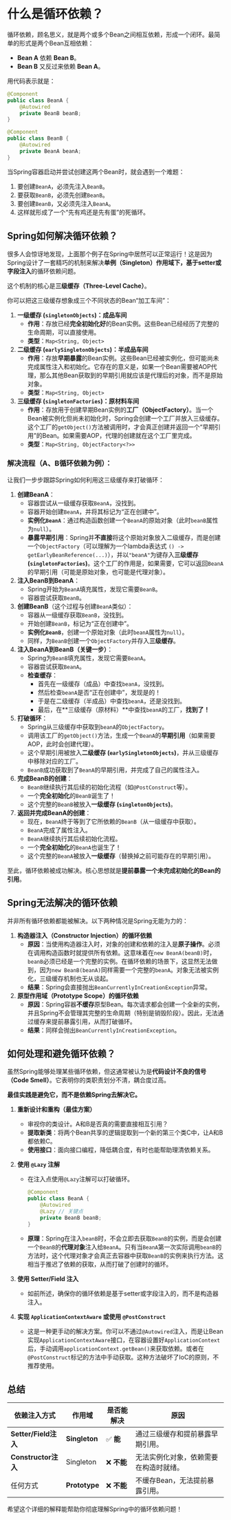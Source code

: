 # 什么是循环依赖？

循环依赖，顾名思义，就是两个或多个Bean之间相互依赖，形成一个闭环。最简单的形式是两个Bean互相依赖：

- **Bean A** 依赖 **Bean B**。
- **Bean B** 又反过来依赖 **Bean A**。

用代码表示就是：

```java
@Component
public class BeanA {
    @Autowired
    private BeanB beanB;
}

@Component
public class BeanB {
    @Autowired
    private BeanA beanA;
}
```

当Spring容器启动并尝试创建这两个Bean时，就会遇到一个难题：

1. 要创建`BeanA`，必须先注入`BeanB`。
2. 要获取`BeanB`，必须先创建`BeanB`。
3. 要创建`BeanB`，又必须先注入`BeanA`。
4. 这样就形成了一个“先有鸡还是先有蛋”的死循环。

## Spring如何解决循环依赖？

很多人会惊讶地发现，上面那个例子在Spring中居然可以正常运行！这是因为Spring设计了一套精巧的机制来解决**单例（Singleton）作用域下，基于setter或字段注入**的循环依赖问题。

这个机制的核心是**三级缓存（Three-Level Cache）**。

你可以把这三级缓存想象成三个不同状态的Bean“加工车间”：

1. **一级缓存 (`singletonObjects`)：成品车间**
   - **作用**：存放已经**完全初始化好**的Bean实例。这些Bean已经经历了完整的生命周期，可以直接使用。
   - **类型**：`Map<String, Object>`
2. **二级缓存 (`earlySingletonObjects`)：半成品车间**
   - **作用**：存放**早期暴露**的Bean实例。这些Bean已经被实例化，但可能尚未完成属性注入和初始化。它存在的意义是，如果一个Bean需要被AOP代理，那么其他Bean获取到的早期引用就应该是代理后的对象，而不是原始对象。
   - **类型**：`Map<String, Object>`
3. **三级缓存 (`singletonFactories`)：原材料车间**
   - **作用**：存放用于创建早期Bean实例的**工厂（ObjectFactory）**。当一个Bean被实例化但尚未初始化时，Spring会创建一个工厂并放入三级缓存。这个工厂的`getObject()`方法被调用时，才会真正创建并返回一个“早期引用”的Bean。如果需要AOP，代理的创建就在这个工厂里完成。
   - **类型**：`Map<String, ObjectFactory<?>>`

### 解决流程（A、B循环依赖为例）：

让我们一步步跟踪Spring如何利用这三级缓存来打破循环：

1. **创建BeanA**：
   - 容器尝试从一级缓存获取`BeanA`，没找到。
   - 容器开始创建`BeanA`，并将其标记为“正在创建中”。
   - **实例化`BeanA`**：通过构造函数创建一个`BeanA`的原始对象（此时`beanB`属性为`null`）。
   - **暴露早期引用**：Spring并**不直接**将这个原始对象放入二级缓存，而是创建一个`ObjectFactory`（可以理解为一个lambda表达式 `() -> getEarlyBeanReference(...)`），并以`"beanA"`为键存入**三级缓存 (`singletonFactories`)**。这个工厂的作用是，如果需要，它可以返回`BeanA`的早期引用（可能是原始对象，也可能是代理对象）。
2. **注入BeanB到BeanA**：
   - Spring开始为`BeanA`填充属性，发现它需要`BeanB`。
   - 容器尝试获取`BeanB`。
3. **创建BeanB**（这个过程与创建`BeanA`类似）：
   - 容器从一级缓存获取`BeanB`，没找到。
   - 开始创建`BeanB`，标记为“正在创建中”。
   - **实例化`BeanB`**，创建一个原始对象（此时`beanA`属性为`null`）。
   - 同样，为`BeanB`创建一个`ObjectFactory`并存入**三级缓存**。
4. **注入BeanA到BeanB（关键一步）**：
   - Spring为`BeanB`填充属性，发现它需要`BeanA`。
   - 容器尝试获取`BeanA`。
   - **检查缓存**：
     - 首先在一级缓存（成品）中查找`beanA`，没找到。
     - 然后检查`beanA`是否“正在创建中”，发现是的！
     - 于是在二级缓存（半成品）中查找`beanA`，还是没找到。
     - 最后，在**三级缓存（原材料）**中查找`beanA`的工厂，**找到了！**
5. **打破循环**：
   - Spring从三级缓存中获取到`beanA`的`ObjectFactory`。
   - 调用该工厂的`getObject()`方法，生成一个`BeanA`的**早期引用**（如果需要AOP，此时会创建代理）。
   - 这个早期引用被放入**二级缓存 (`earlySingletonObjects`)**，并从三级缓存中移除对应的工厂。
   - `BeanB`成功获取到了`BeanA`的早期引用，并完成了自己的属性注入。
6. **完成BeanB的创建**：
   - `BeanB`继续执行其后续的初始化流程（如`@PostConstruct`等）。
   - 一个**完全初始化**的`BeanB`诞生了！
   - 这个完整的`BeanB`被放入**一级缓存 (`singletonObjects`)**。
7. **返回并完成BeanA的创建**：
   - 现在，`BeanA`终于等到了它所依赖的`BeanB`（从一级缓存中获取）。
   - `BeanA`完成了属性注入。
   - `BeanA`继续执行其后续初始化流程。
   - 一个**完全初始化**的`BeanA`也诞生了！
   - 这个完整的`BeanA`被放入**一级缓存**（替换掉之前可能存在的早期引用）。

至此，循环依赖被成功解决。核心思想就是**提前暴露一个未完成初始化的Bean的引用**。

## Spring无法解决的循环依赖

并非所有循环依赖都能被解决。以下两种情况是Spring无能为力的：

1. **构造器注入（Constructor Injection）的循环依赖**
   - **原因**：当使用构造器注入时，对象的创建和依赖的注入是**原子操作**。必须在调用构造函数时就提供所有依赖。这意味着在`new BeanA(beanB)`时，`beanB`必须已经是一个完整的实例。在循环依赖的场景下，这显然无法做到，因为`new BeanB(beanA)`同样需要一个完整的`beanA`。对象无法被实例化，三级缓存机制也无从谈起。
   - **结果**：Spring会直接抛出`BeanCurrentlyInCreationException`异常。
2. **原型作用域（Prototype Scope）的循环依赖**
   - **原因**：Spring容器**不缓存**原型Bean。每次请求都会创建一个全新的实例，并且Spring不会管理其完整的生命周期（特别是销毁阶段）。因此，无法通过缓存来提前暴露引用，从而打破循环。
   - **结果**：同样会抛出`BeanCurrentlyInCreationException`。



## 如何处理和避免循环依赖？

虽然Spring能够处理某些循环依赖，但这通常被认为是**代码设计不良的信号（Code Smell）**。它表明你的类职责划分不清，耦合度过高。

**最佳实践是避免它，而不是依赖Spring去解决它。**

1. **重新设计和重构（最佳方案）**

   - 审视你的类设计。A和B是否真的需要直接相互引用？
   - **提取新类**：将两个Bean共享的逻辑提取到一个新的第三个类C中，让A和B都依赖C。
   - **使用接口**：面向接口编程，降低耦合度，有时也能帮助理清依赖关系。

2. **使用 `@Lazy` 注解**

   - 在注入点使用`@Lazy`注解可以打破循环。

     ```java
     @Component
     public class BeanA {
         @Autowired
         @Lazy // 关键点
         private BeanB beanB;
     }
     ```

   - **原理**：Spring在注入`beanB`时，不会立即去获取`BeanB`的实例，而是会创建一个`BeanB`的**代理对象**注入给`BeanA`。只有当`BeanA`第一次实际调用`beanB`的方法时，这个代理对象才会真正去容器中获取`BeanB`的实例来执行方法。这相当于推迟了依赖的获取，从而打破了创建时的循环。

3. **使用 Setter/Field 注入**

   - 如前所述，确保你的循环依赖是基于setter或字段注入的，而不是构造器注入。

4. **实现 `ApplicationContextAware` 或使用 `@PostConstruct`**

   - 这是一种更手动的解决方案。你可以不通过`@Autowired`注入，而是让Bean实现`ApplicationContextAware`接口，在容器设置好`ApplicationContext`后，手动调用`applicationContext.getBean()`来获取依赖。或者在`@PostConstruct`标记的方法中手动获取。这种方法破坏了IoC的原则，不推荐使用。

## 总结

| 依赖注入方式         | 作用域        | 是否能解决 | 原因                                   |
| -------------------- | ------------- | ---------- | -------------------------------------- |
| **Setter/Field注入** | **Singleton** | ✅ **能**   | 通过三级缓存和提前暴露早期引用。       |
| **Constructor注入**  | Singleton     | ❌ **不能** | 无法实例化对象，依赖需要在构造时就绪。 |
| 任何方式             | **Prototype** | ❌ **不能** | 不缓存Bean，无法提前暴露引用。         |

希望这个详细的解释能帮助你彻底理解Spring中的循环依赖问题！
